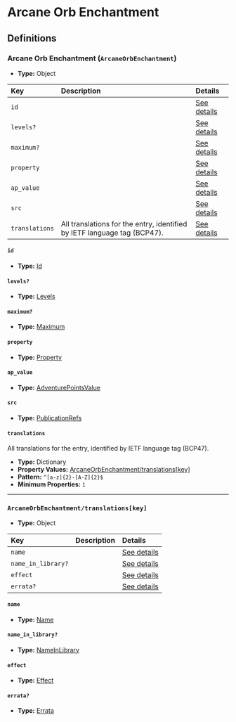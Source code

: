 # Arcane Orb Enchantment

## Definitions

### <a name="ArcaneOrbEnchantment"></a> Arcane Orb Enchantment (`ArcaneOrbEnchantment`)

- **Type:** Object

Key | Description | Details
:-- | :-- | :--
`id` |  | <a href="#ArcaneOrbEnchantment/id">See details</a>
`levels?` |  | <a href="#ArcaneOrbEnchantment/levels">See details</a>
`maximum?` |  | <a href="#ArcaneOrbEnchantment/maximum">See details</a>
`property` |  | <a href="#ArcaneOrbEnchantment/property">See details</a>
`ap_value` |  | <a href="#ArcaneOrbEnchantment/ap_value">See details</a>
`src` |  | <a href="#ArcaneOrbEnchantment/src">See details</a>
`translations` | All translations for the entry, identified by IETF language tag (BCP47). | <a href="#ArcaneOrbEnchantment/translations">See details</a>

#### <a name="ArcaneOrbEnchantment/id"></a> `id`

- **Type:** <a href="../_Activatable.md#Id">Id</a>

#### <a name="ArcaneOrbEnchantment/levels"></a> `levels?`

- **Type:** <a href="../_Activatable.md#Levels">Levels</a>

#### <a name="ArcaneOrbEnchantment/maximum"></a> `maximum?`

- **Type:** <a href="../_Activatable.md#Maximum">Maximum</a>

#### <a name="ArcaneOrbEnchantment/property"></a> `property`

- **Type:** <a href="../_Activatable.md#Property">Property</a>

#### <a name="ArcaneOrbEnchantment/ap_value"></a> `ap_value`

- **Type:** <a href="../_Activatable.md#AdventurePointsValue">AdventurePointsValue</a>

#### <a name="ArcaneOrbEnchantment/src"></a> `src`

- **Type:** <a href="../source/_PublicationRef.md#PublicationRefs">PublicationRefs</a>

#### <a name="ArcaneOrbEnchantment/translations"></a> `translations`

All translations for the entry, identified by IETF language tag (BCP47).

- **Type:** Dictionary
- **Property Values:** <a href="#ArcaneOrbEnchantment/translations[key]">ArcaneOrbEnchantment/translations[key]</a>
- **Pattern:** `^[a-z]{2}-[A-Z]{2}$`
- **Minimum Properties:** `1`

---

### <a name="ArcaneOrbEnchantment/translations[key]"></a> `ArcaneOrbEnchantment/translations[key]`

- **Type:** Object

Key | Description | Details
:-- | :-- | :--
`name` |  | <a href="#ArcaneOrbEnchantment/translations[key]/name">See details</a>
`name_in_library?` |  | <a href="#ArcaneOrbEnchantment/translations[key]/name_in_library">See details</a>
`effect` |  | <a href="#ArcaneOrbEnchantment/translations[key]/effect">See details</a>
`errata?` |  | <a href="#ArcaneOrbEnchantment/translations[key]/errata">See details</a>

#### <a name="ArcaneOrbEnchantment/translations[key]/name"></a> `name`

- **Type:** <a href="../_Activatable.md#Name">Name</a>

#### <a name="ArcaneOrbEnchantment/translations[key]/name_in_library"></a> `name_in_library?`

- **Type:** <a href="../_Activatable.md#NameInLibrary">NameInLibrary</a>

#### <a name="ArcaneOrbEnchantment/translations[key]/effect"></a> `effect`

- **Type:** <a href="../_Activatable.md#Effect">Effect</a>

#### <a name="ArcaneOrbEnchantment/translations[key]/errata"></a> `errata?`

- **Type:** <a href="../source/_Erratum.md#Errata">Errata</a>
